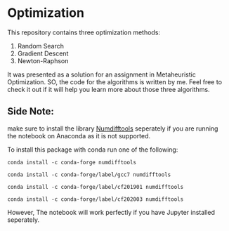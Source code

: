 # Optimization

This repository contains three optimization methods:
1. Random Search
2. Gradient Descent
3. Newton-Raphson 

It was presented as a solution for an assignment in Metaheuristic Optimization. SO, the code for the algorithms is written by me. Feel free to check it out if it will help you learn more about those three algorithms.

## Side Note:
make sure to install the library [Numdifftools](https://pypi.org/project/numdifftools/) seperately if you are running the notebook on Anaconda as it is not supported.

To install this package with conda run one of the following:

`conda install -c conda-forge numdifftools`

`conda install -c conda-forge/label/gcc7 numdifftools`

`conda install -c conda-forge/label/cf201901 numdifftools`

`conda install -c conda-forge/label/cf202003 numdifftools`

However, The notebook will work perfectly if you have Jupyter installed seperately.
